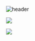
![header](https://ddddd.vercel.app/api?type=wave&color=auto&height=300&section=header&text=capsule%20render&fontSize=90)


<img src="https://capsule-render.vercel.app/api?type=wave&color=auto&height=300&section=header&text=capsule%20render&fontSize=90" />

<img src="https://img.shields.io/badge/Flutter-3766AB?style=flat-square&logo=Flutter&logoColor=white"/></a>
